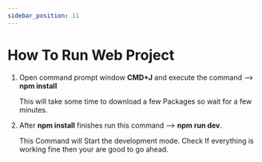 ```yaml
---
sidebar_position: 11
---
```


# How To Run Web Project

1. Open command prompt window <b>CMD+J</b> and execute the command --> <b>npm install</b>

   This will take some time to download a few Packages so wait for a few minutes.

2. After <b>npm install</b> finishes run this command --> <b>npm run dev</b>.

   This Command will Start the development mode. Check If everything is working fine then your are good to go ahead.
